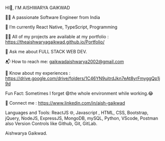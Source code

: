   HI👋, I'M AISHWARYA GAIKWAD

👩‍🎓 A passionate Software Engineer from India

🌱 I’m currently React Native, TypeScript, Programming

👨‍💻 All of my projects are available at my portfolio : https://theaishwaryagaikwad.github.io/Portfolio/

💬 Ask me about FULL STACK WEB DEV.

📬 How to reach me: gaikwadaishwarya2002@gmail.com

📌 Know about my experiences : https://drive.google.com/drive/folders/1C46YN9uitrdJkn7eAt8yrFmyggQp1j9d

Fun Fact: Sometimes I forget 😄the whole environment while working.😂

🔗 Connect me : https://www.linkedin.com/in/aish-gaikwad

Languages and Tools: 
         ReactJS 🌐, Javascript , HTML, CSS, Bootstrap, jQuery, NodeJS, ExpressJS, MongoDB, mySQL, Python, VScode, Postman also Version Controls like Github, Git, GitLab.

Aishwarya Gaikwad.
